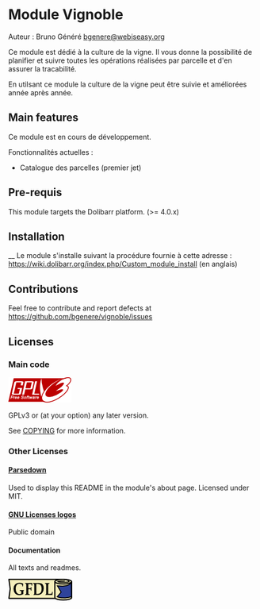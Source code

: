 Module Vignoble
========================================

Auteur : Bruno Généré      <bgenere@webiseasy.org>


Ce module est dédié à la culture de la vigne.
Il vous donne la possibilité de planifier et suivre toutes les opérations réalisées par parcelle et d'en assurer la tracabilité.

En utilsant ce module la culture de la vigne peut être suivie et améliorées année après année.


Main features
--------------------

Ce module est en cours de développement.

Fonctionnalités actuelles :

- Catalogue des parcelles (premier jet)


Pre-requis
--------------------

This module targets the Dolibarr platform. (>= 4.0.x)


Installation
--------------------
__
Le module s'installe suivant la procédure fournie à cette adresse : 
 <https://wiki.dolibarr.org/index.php/Custom_module_install>
 (en anglais)

Contributions
-------------

Feel free to contribute and report defects at <https://github.com/bgenere/vignoble/issues>

Licenses
--------

### Main code

![GPLv3 logo](dev/img/gplv3-127x51.png)

GPLv3 or (at your option) any later version.

See [COPYING](COPYING) for more information.

### Other Licenses

#### [Parsedown](http://parsedown.org/)

Used to display this README in the module's about page.
Licensed under MIT.

#### [GNU Licenses logos](https://www.gnu.org/graphics/license-logos.html)

Public domain


#### Documentation

All texts and readmes.

![GFDL logo](dev/img/gfdl-129x44.png)
